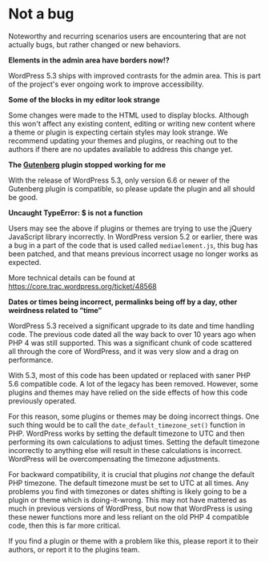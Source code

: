 # Not a bug

Noteworthy and recurring scenarios users are encountering that are not actually bugs, but rather changed or new behaviors.

**Elements in the admin area have borders now!?**

WordPress 5.3 ships with improved contrasts for the admin area. This is part of the project's ever ongoing work to improve accessibility.

**Some of the blocks in my editor look strange**

Some changes were made to the HTML used to display blocks. Although this won't affect any existing content, editing or writing new content where a theme or plugin is expecting certain styles may look strange. We recommend updating your themes and plugins, or reaching out to the authors if there are no updates available to address this change yet.

**The [Gutenberg](https://wordpress.org/plugins/gutenberg/) plugin stopped working for me**

With the release of WordPress 5.3, only version 6.6 or newer of the Gutenberg plugin is compatible, so please update the plugin and all should be good.

**Uncaught TypeError: $ is not a function**

Users may see the above if plugins or themes are trying to use the jQuery JavaScript library incorrectly. In WordPress version 5.2 or earlier, there was a bug in a part of the code that is used called `mediaelement.js`, this bug has been patched, and that means previous incorrect usage no longer works as expected.

More technical details can be found at https://core.trac.wordpress.org/ticket/48568

**Dates or times being incorrect, permalinks being off by a day, other weirdness related to “time”**

WordPress 5.3 received a significant upgrade to its date and time handling code. The previous code dated all the way back to over 10 years ago when PHP 4 was still supported. This was a significant chunk of code scattered all through the core of WordPress, and it was very slow and a drag on performance.

With 5.3, most of this code has been updated or replaced with saner PHP 5.6 compatible code. A lot of the legacy has been removed. However, some plugins and themes may have relied on the side effects of how this code previously operated.

For this reason, some plugins or themes may be doing incorrect things. One such thing would be to call the `date_default_timezone_set()` function in PHP. WordPress works by setting the default timezone to UTC and then performing its own calculations to adjust times. Setting the default timezone incorrectly to anything else will result in these calculations is incorrect. WordPress will be overcompensating the timezone adjustments.

For backward compatibility, it is crucial that plugins *not* change the default PHP timezone. The default timezone must be set to UTC at all times. Any problems you find with timezones or dates shifting is likely going to be a plugin or theme which is doing-it-wrong. This may not have mattered as much in previous versions of WordPress, but now that WordPress is using these newer functions more and less reliant on the old PHP 4 compatible code, then this is far more critical.

If you find a plugin or theme with a problem like this, please report it to their authors, or report it to the plugins team.
